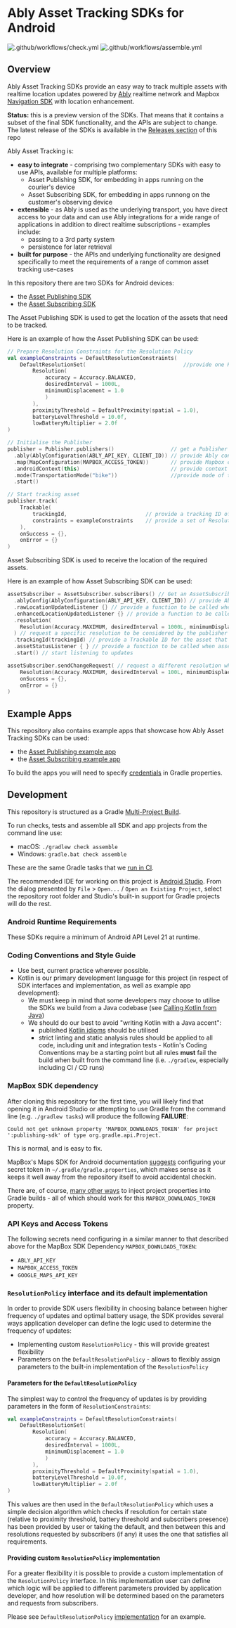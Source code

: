 # Ably Asset Tracking SDKs for Android

![.github/workflows/check.yml](https://github.com/ably/ably-asset-tracking-android/workflows/.github/workflows/check.yml/badge.svg)
![.github/workflows/assemble.yml](https://github.com/ably/ably-asset-tracking-android/workflows/.github/workflows/assemble.yml/badge.svg)

## Overview

Ably Asset Tracking SDKs provide an easy way to track multiple assets with realtime location updates powered by [Ably](https://ably.io/) realtime network and Mapbox [Navigation SDK](https://docs.mapbox.com/android/navigation/overview/) with location enhancement.

**Status:** this is a preview version of the SDKs. That means that it contains a subset of the final SDK functionality, and the APIs are subject to change. The latest release of the SDKs is available in the [Releases section](https://github.com/ably/ably-asset-tracking-android/releases/tag/1.0.0-preview.1) of this repo

Ably Asset Tracking is:

- **easy to integrate** - comprising two complementary SDKs with easy to use APIs, available for multiple platforms:
    - Asset Publishing SDK, for embedding in apps running on the courier's device
    - Asset Subscribing SDK, for embedding in apps runnong on the customer's observing device
- **extensible** - as Ably is used as the underlying transport, you have direct access to your data and can use Ably integrations for a wide range of applications in addition to direct realtime subscriptions - examples include:
    - passing to a 3rd party system
    - persistence for later retrieval
- **built for purpose** - the APIs and underlying functionality are designed specifically to meet the requirements of a range of common asset tracking use-cases

In this repository there are two SDKs for Android devices:

- the [Asset Publishing SDK](publishing-sdk/)
- the [Asset Subscribing SDK](subscribing-sdk/)

The Asset Publishing SDK is used to get the location of the assets that need to be tracked.

Here is an example of how the Asset Publishing SDK can be used:

```kotlin
// Prepare Resolution Constraints for the Resolution Policy
val exampleConstraints = DefaultResolutionConstraints(
    DefaultResolutionSet(                               //provide one Resolution for all states
        Resolution(
            accuracy = Accuracy.BALANCED,
            desiredInterval = 1000L,
            minimumDisplacement = 1.0
            )
        ),
        proximityThreshold = DefaultProximity(spatial = 1.0),
        batteryLevelThreshold = 10.0f,
        lowBatteryMultiplier = 2.0f
)

// Initialise the Publisher
publisher = Publisher.publishers()                  // get a Publisher
  .ably(AblyConfiguration(ABLY_API_KEY, CLIENT_ID)) // provide Ably configuration with credentials
  .map(MapConfiguration(MAPBOX_ACCESS_TOKEN))       // provide Mapbox configuration with credentials
  .androidContext(this)                             // provide context
  .mode(TransportationMode("bike"))                 //provide mode of transportation for better location enhancements
  .start()

// Start tracking asset
publisher.track(
    Trackable(
        trackingId,                         // provide a tracking ID of the asset
        constraints = exampleConstraints    // provide a set of Resolution Constraints
    ),
    onSuccess = {},
    onError = {}
)
```

Asset Subscribing SDK is used to receive the location of the required assets.

Here is an example of how Asset Subscribing SDK can be used:

```kotlin
assetSubscriber = AssetSubscriber.subscribers() // Get an AssetSubscriber
  .ablyConfig(AblyConfiguration(ABLY_API_KEY, CLIENT_ID)) // provide Ably configuration with credentials
  .rawLocationUpdatedListener {} // provide a function to be called when raw location updates are received
  .enhancedLocationUpdatedListener {} // provide a function to be called when enhanced location updates are received
  .resolution(
    Resolution(Accuracy.MAXIMUM, desiredInterval = 1000L, minimumDisplacement = 1.0)
  ) // request a specific resolution to be considered by the publisher
  .trackingId(trackingId) // provide a Trackable ID for the asset that needs to be tracked
  .assetStatusListener { } // provide a function to be called when asset changes online/offline status
  .start() // start listening to updates

assetSubscriber.sendChangeRequest( // request a different resolution when needed
    Resolution(Accuracy.MAXIMUM, desiredInterval = 100L, minimumDisplacement = 2.0),
    onSuccess = {},
    onError = {}
)
```

## Example Apps

This repository also contains example apps that showcase how Ably Asset Tracking SDKs can be used:

- the [Asset Publishing example app](publishing-example-app/)
- the [Asset Subscribing example app](subscribing-example-app/)

To build the apps you will need to specify [credentials](#api-keys-and-access-tokens) in Gradle properties.


## Development

This repository is structured as a Gradle [Multi-Project Build](https://docs.gradle.org/current/userguide/multi_project_builds.html).

To run checks, tests and assemble all SDK and app projects from the command line use:

- macOS: `./gradlew check assemble`
- Windows: `gradle.bat check assemble`

These are the same Gradle tasks that we [run in CI](.github/workflows).

The recommended IDE for working on this project is [Android Studio](https://developer.android.com/studio).
From the dialog presented by `File` > `Open...` / `Open an Existing Project`, select the repository root folder and Studio's built-in support for Gradle projects will do the rest.

### Android Runtime Requirements

These SDKs require a minimum of Android API Level 21 at runtime.

### Coding Conventions and Style Guide

- Use best, current practice wherever possible.
- Kotlin is our primary development language for this project (in respect of SDK interfaces and implementation, as well as example app development):
    - We must keep in mind that some developers may choose to utilise the SDKs we build from a Java codebase (see [Calling Kotlin from Java](https://kotlinlang.org/docs/reference/java-to-kotlin-interop.html))
    - We should do our best to avoid "writing Kotlin with a Java accent":
        - published [Kotlin idioms](https://kotlinlang.org/docs/reference/idioms.html) should be utilised
        - strict linting and static analysis rules should be applied to all code, including unit and integration tests - Kotlin's Coding Conventions may be a starting point but all rules **must** fail the build when built from the command line (i.e. `./gradlew`, especially including CI / CD runs)

### MapBox SDK dependency

After cloning this repository for the first time, you will likely find that opening it in Android Studio or attempting to use Gradle from the command line (e.g. `./gradlew tasks`) will produce the following **FAILURE**:

    Could not get unknown property 'MAPBOX_DOWNLOADS_TOKEN' for project ':publishing-sdk' of type org.gradle.api.Project.

This is normal, and is easy to fix.

MapBox's Maps SDK for Android documentation [suggests](https://docs.mapbox.com/android/maps/overview/#configure-credentials) configuring your secret token in `~/.gradle/gradle.properties`, which makes sense as it keeps it well away from the repository itself to avoid accidental checkin.

There are, of course, [many other ways](https://docs.gradle.org/current/userguide/build_environment.html) to inject project properties into Gradle builds - all of which should work for this `MAPBOX_DOWNLOADS_TOKEN` property.

### API Keys and Access Tokens

The following secrets need configuring in a similar manner to that described above for the MapBox SDK Dependency `MAPBOX_DOWNLOADS_TOKEN`:

- `ABLY_API_KEY`
- `MAPBOX_ACCESS_TOKEN`
- `GOOGLE_MAPS_API_KEY`

### `ResolutionPolicy` interface and its default implementation

In order to provide SDK users flexibility in choosing balance between higher frequency of updates
and optimal battery usage, the SDK provides several ways application developer can define the logic
used to determine the frequency of updates:

- Implementing custom `ResolutionPolicy` - this will provide greatest flexibility
- Parameters on the `DefaultResolutionPolicy` - allows to flexibly assign parameters to the built-in
implementation of the `ResolutionPolicy`


#### Parameters for the `DefaultResolutionPolicy`

The simplest way to control the frequency of updates is by providing parameters in the form of `ResolutionConstraints`:

```kotlin
val exampleConstraints = DefaultResolutionConstraints(
    DefaultResolutionSet(
        Resolution(
            accuracy = Accuracy.BALANCED,
            desiredInterval = 1000L,
            minimumDisplacement = 1.0
            )
        ),
        proximityThreshold = DefaultProximity(spatial = 1.0),
        batteryLevelThreshold = 10.0f,
        lowBatteryMultiplier = 2.0f
)
```

This values are then used in the `DefaultResolutionPolicy` which uses a simple
decision algorithm which checks if resolution for certain state (relative to
proximity threshold, battery threshold and subscribers presence) has been provided
by user or taking the default, and then between this and resolutions requested by
subscribers (if any) it uses the one that satisfies all requirements.

#### Providing custom `ResolutionPolicy` implementation

For a greater flexibility it is possible to  provide a custom implementation of the
`ResolutionPolicy` interface. In this implementation user can define which logic will be applied
to different parameters provided by application developer, and how resolution will be determined
based on the parameters and requests from subscribers.

Please see `DefaultResolutionPolicy` [implementation](ably-asset-tracking-android/publishing-sdk/src/main/java/com/ably/tracking/publisher/DefaultResolutionPolicyFactory.kt) for an example.

